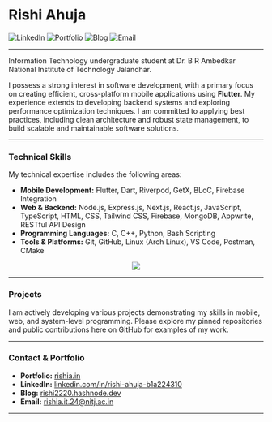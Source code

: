 # Rishi Ahuja

<p align="left">
  <a href="https://www.linkedin.com/in/rishi-ahuja-b1a224310/" target="_blank"><img alt="LinkedIn" src="https://img.shields.io/badge/LinkedIn-Rishi%20Ahuja-0077B5?style=flat-square&logo=linkedin"></a>
  <a href="https://rishia.in" target="_blank"><img alt="Portfolio" src="https://img.shields.io/badge/Portfolio-rishia.in-brightgreen?style=flat-square&logo=google-chrome"></a>
  <a href="https://rishi2220.hashnode.dev" target="_blank"><img alt="Blog" src="https://img.shields.io/badge/Blog-Technical%20Writing-2962FF?style=flat-square&logo=hashnode"></a>
  <a href="mailto:rishia.it.24@nitj.ac.in"><img alt="Email" src="https://img.shields.io/badge/Email-Contact%20Me-blue?style=flat-square&logo=gmail"></a>
</p>

---

Information Technology undergraduate student at Dr. B R Ambedkar National Institute of Technology Jalandhar.

I possess a strong interest in software development, with a primary focus on creating efficient, cross-platform mobile applications using **Flutter**. My experience extends to developing backend systems and exploring performance optimization techniques. I am committed to applying best practices, including clean architecture and robust state management, to build scalable and maintainable software solutions.

---

### Technical Skills

My technical expertise includes the following areas:

*   **Mobile Development:** Flutter, Dart, Riverpod, GetX, BLoC, Firebase Integration
*   **Web & Backend:** Node.js, Express.js, Next.js, React.js, JavaScript, TypeScript, HTML, CSS, Tailwind CSS, Firebase, MongoDB, Appwrite, RESTful API Design
*   **Programming Languages:** C, C++, Python, Bash Scripting
*   **Tools & Platforms:** Git, GitHub, Linux (Arch Linux), VS Code, Postman, CMake

<p align="center">
  <a href="https://skillicons.dev">
    <img src="https://skillicons.dev/icons?i=dart,flutter,firebase,androidstudio,c,cpp,py,html,css,js,ts,react,nodejs,express,mongodb,cs,unity,next,postgres,prisma,bash,git,github,gradle,npm,postman,linux,md,arch,notion,obsidian&perline=10&theme=light" />
  </a>
</p>

---

### Projects

I am actively developing various projects demonstrating my skills in mobile, web, and system-level programming. Please explore my pinned repositories and public contributions here on GitHub for examples of my work.

---

### Contact & Portfolio

*   **Portfolio:** [rishia.in](https://rishia.in)
*   **LinkedIn:** [linkedin.com/in/rishi-ahuja-b1a224310](https://www.linkedin.com/in/rishi-ahuja-b1a224310/)
*   **Blog:** [rishi2220.hashnode.dev](https://rishi2220/hashnode.dev/)
*   **Email:** [rishia.it.24@nitj.ac.in](mailto:rishia.it.24@nitj.ac.in)

---
